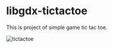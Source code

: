 # libgdx-tictactoe

This is project of simple game tic tac toe. 

<img src="https://image.ibb.co/ctWb5n/tictactoe.png" alt="tictactoe" border="0">
